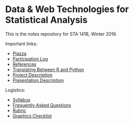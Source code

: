 # Data & Web Technologies for Statistical Analysis

This is the notes repository for STA 141B, Winter 2019.

Important links:

* [Piazza](https://piazza.com/uc_davis/winter2019/sta141b)
* [Participation Log](https://goo.gl/forms/I2Ws5iltOPLVJeEi1)
* [References](https://github.com/nick-ulle/teaching-notes/blob/master/references/sta141b.md)
* [Translating Between R and Python](r2py.md)
* [Project Description](project.md)
* [Presentation Description](presentation.md)

Logistics:

* [Syllabus](syllabus.pdf)
* [Frequently Asked Questions](faq.md)
* [Rubric](rubric.pdf)
* [Graphics Checklist](https://github.com/nick-ulle/teaching-notes/blob/master/sta141a/graphics_checklist.pdf)
